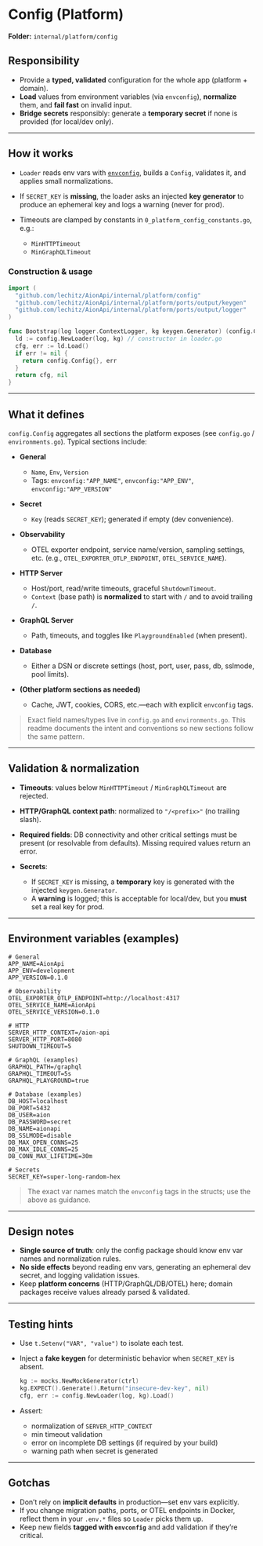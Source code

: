 # Config (Platform)

**Folder:** `internal/platform/config`

## Responsibility

* Provide a **typed, validated** configuration for the whole app (platform + domain).
* **Load** values from environment variables (via `envconfig`), **normalize** them, and **fail fast** on invalid input.
* **Bridge secrets** responsibly: generate a **temporary secret** if none is provided (for local/dev only).

---

## How it works

* `Loader` reads env vars with [`envconfig`](https://github.com/kelseyhightower/envconfig), builds a `Config`, validates it, and applies small normalizations.
* If `SECRET_KEY` is **missing**, the loader asks an injected **key generator** to produce an ephemeral key and logs a warning (never for prod).
* Timeouts are clamped by constants in `0_platform_config_constants.go`, e.g.:

    * `MinHTTPTimeout`
    * `MinGraphQLTimeout`

### Construction & usage

```go
import (
  "github.com/lechitz/AionApi/internal/platform/config"
  "github.com/lechitz/AionApi/internal/platform/ports/output/keygen"
  "github.com/lechitz/AionApi/internal/platform/ports/output/logger"
)

func Bootstrap(log logger.ContextLogger, kg keygen.Generator) (config.Config, error) {
  ld := config.NewLoader(log, kg) // constructor in loader.go
  cfg, err := ld.Load()
  if err != nil {
    return config.Config{}, err
  }
  return cfg, nil
}
```

---

## What it defines

`config.Config` aggregates all sections the platform exposes (see `config.go` / `environments.go`). Typical sections include:

* **General**

    * `Name`, `Env`, `Version`
    * Tags: `envconfig:"APP_NAME"`, `envconfig:"APP_ENV"`, `envconfig:"APP_VERSION"`
* **Secret**

    * `Key` (reads `SECRET_KEY`); generated if empty (dev convenience).
* **Observability**

    * OTEL exporter endpoint, service name/version, sampling settings, etc. (e.g., `OTEL_EXPORTER_OTLP_ENDPOINT`, `OTEL_SERVICE_NAME`).
* **HTTP Server**

    * Host/port, read/write timeouts, graceful `ShutdownTimeout`.
    * `Context` (base path) is **normalized** to start with `/` and to avoid trailing `/`.
* **GraphQL Server**

    * Path, timeouts, and toggles like `PlaygroundEnabled` (when present).
* **Database**

    * Either a DSN or discrete settings (host, port, user, pass, db, sslmode, pool limits).
* **(Other platform sections as needed)**

    * Cache, JWT, cookies, CORS, etc.—each with explicit `envconfig` tags.

> Exact field names/types live in `config.go` and `environments.go`. This readme documents the intent and conventions so new sections follow the same pattern.

---

## Validation & normalization

* **Timeouts**: values below `MinHTTPTimeout` / `MinGraphQLTimeout` are rejected.
* **HTTP/GraphQL context path**: normalized to `"/<prefix>"` (no trailing slash).
* **Required fields**: DB connectivity and other critical settings must be present (or resolvable from defaults). Missing required values return an error.
* **Secrets**:

    * If `SECRET_KEY` is missing, a **temporary** key is generated with the injected `keygen.Generator`.
    * A **warning** is logged; this is acceptable for local/dev, but you **must** set a real key for prod.

---

## Environment variables (examples)

```env
# General
APP_NAME=AionApi
APP_ENV=development
APP_VERSION=0.1.0

# Observability
OTEL_EXPORTER_OTLP_ENDPOINT=http://localhost:4317
OTEL_SERVICE_NAME=AionApi
OTEL_SERVICE_VERSION=0.1.0

# HTTP
SERVER_HTTP_CONTEXT=/aion-api
SERVER_HTTP_PORT=8080
SHUTDOWN_TIMEOUT=5

# GraphQL (examples)
GRAPHQL_PATH=/graphql
GRAPHQL_TIMEOUT=5s
GRAPHQL_PLAYGROUND=true

# Database (examples)
DB_HOST=localhost
DB_PORT=5432
DB_USER=aion
DB_PASSWORD=secret
DB_NAME=aionapi
DB_SSLMODE=disable
DB_MAX_OPEN_CONNS=25
DB_MAX_IDLE_CONNS=25
DB_CONN_MAX_LIFETIME=30m

# Secrets
SECRET_KEY=super-long-random-hex
```

> The exact var names match the `envconfig` tags in the structs; use the above as guidance.

---

## Design notes

* **Single source of truth**: only the config package should know env var names and normalization rules.
* **No side effects** beyond reading env vars, generating an ephemeral dev secret, and logging validation issues.
* Keep **platform concerns** (HTTP/GraphQL/DB/OTEL) here; domain packages receive values already parsed & validated.

---

## Testing hints

* Use `t.Setenv("VAR", "value")` to isolate each test.
* Inject a **fake keygen** for deterministic behavior when `SECRET_KEY` is absent.

  ```go
  kg := mocks.NewMockGenerator(ctrl)
  kg.EXPECT().Generate().Return("insecure-dev-key", nil)
  cfg, err := config.NewLoader(log, kg).Load()
  ```
* Assert:

    * normalization of `SERVER_HTTP_CONTEXT`
    * min timeout validation
    * error on incomplete DB settings (if required by your build)
    * warning path when secret is generated

---

## Gotchas

* Don’t rely on **implicit defaults** in production—set env vars explicitly.
* If you change migration paths, ports, or OTEL endpoints in Docker, reflect them in your `.env.*` files so `Loader` picks them up.
* Keep new fields **tagged with `envconfig`** and add validation if they’re critical.
